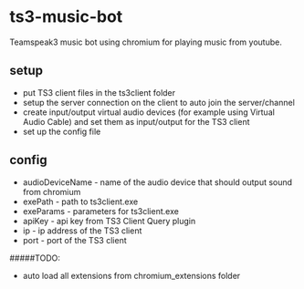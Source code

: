 # ts3-music-bot

Teamspeak3 music bot using chromium for playing music from youtube.

## setup
- put TS3 client files in the ts3client folder
- setup the server connection on the client to auto join the server/channel
- create input/output virtual audio devices (for example using Virtual Audio Cable) and set them as input/output for the TS3 client
- set up the config file

## config
- audioDeviceName - name of the audio device that should output sound from chromium
- exePath - path to ts3client.exe
- exeParams - parameters for ts3client.exe
- apiKey - api key from TS3 Client Query plugin
- ip - ip address of the TS3 client
- port - port of the TS3 client

#####TODO:
- auto load all extensions from chromium_extensions folder